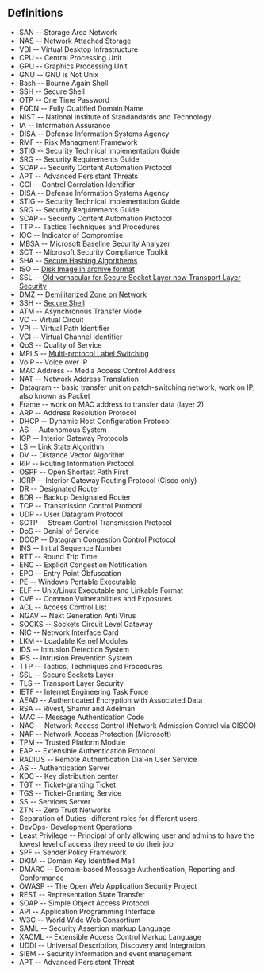## Definitions

* SAN -- Storage Area Network
* NAS -- Network Attached Storage
* VDI -- Virtual Desktop Infrastructure
* CPU -- Central Processing Unit
* GPU -- Graphics Processing Unit
* GNU -- GNU is Not Unix
* Bash -- Bourne Again Shell
* SSH  -- Secure Shell
* OTP  -- One Time Password
* FQDN -- Fully Qualified Domain Name
* NIST -- National Institute of Standandards and Technology
* IA   -- Information Assurance
* DISA -- Defense Information Systems Agency
* RMF  -- Risk Managment Framework
* STIG -- Security Technical Implementation Guide
* SRG  -- Security Requirements Guide
* SCAP -- Security Content Automation Protocol
* APT  -- Advanced Persistant Threats
* CCI  -- Control Correlation Identifier
* DISA -- Defense Information Systems Agency
* STIG -- Security Technical Implementation Guide
* SRG  -- Security Requirements Guide
* SCAP -- Security Content Automation Protocol
* TTP -- Tactics Techniques and Procedures
* IOC -- Indicator of Compromise 
* MBSA -- Microsoft Baseline Security Analyzer
* SCT  -- Microsoft Security Compliance Toolkit
* SHA -- [Secure Hashing Algorithems](https://en.wikipedia.org/wiki/Secure_Hash_Algorithms)
* ISO -- [Disk Image in archive format](https://en.wikipedia.org/wiki/ISO_image)
* SSL -- [Old vernacular for Secure Socket Layer now Transport Layer Security](https://en.wikipedia.org/wiki/Transport_Layer_Security)
* DMZ -- [Demilitarized Zone on Network](https://en.wikipedia.org/wiki/DMZ_(computing))
* SSH -- [Secure Shell](https://en.wikipedia.org/wiki/Secure_Shell)
* ATM -- Asynchronous Transfer Mode
* VC -- Virtual Circuit
* VPI -- Virtual Path Identifier
* VCI -- Virtual Channel Identifier
* QoS -- Quality of Service
* MPLS -- [Multi-protocol Label Switching](https://en.wikipedia.org/wiki/Multiprotocol_Label_Switching)
* VoIP -- Voice over IP
* MAC Address -- Media Access Control Address
* NAT -- Network Address Translation
* Datagram -- basic transfer unit on patch-switching network, work on IP, also known as Packet
* Frame -- work on MAC address to transfer data (layer 2)
* ARP -- Address Resolution Protocol
* DHCP -- Dynamic Host Configuration Protocol
* AS -- Autonomous System
* IGP -- Interior Gateway Protocols
* LS -- Link State Algorithm
* DV -- Distance Vector Algorithm
* RIP -- Routing Information Protocol
* OSPF -- Open Shortest Path First
* IGRP -- Interior Gateway Routing Protocol (Cisco only)
* DR -- Designated Router
* BDR -- Backup Designated Router
* TCP -- Transmission Control Protocol
* UDP -- User Datagram Protocol
* SCTP -- Stream Control Transmission Protocol
* DoS -- Denial of Service
* DCCP -- Datagram Congestion Control Protocol
* INS -- Initial Sequence Number
* RTT -- Round Trip Time
* ENC -- Explicit Congestion Notification
* EPO -- Entry Point Obfuscation
* PE -- Windows Portable Executable
* ELF -- Unix/Linux Executable and Linkable Format
* CVE -- Common Vulnerabilities and Exposures
* ACL -- Access Control List
* NGAV -- Next Generation Anti Virus
* SOCKS -- Sockets Circuit Level Gateway
* NIC -- Network Interface Card
* LKM -- Loadable Kernel Modules
* IDS -- Intrusion Detection System
* IPS -- Intrusion Prevention System
* TTP -- Tactics, Techniques and Procedures
* SSL -- Secure Sockets Layer
* TLS -- Transport Layer Security
* IETF -- Internet Engineering Task Force
* AEAD -- Authenticated Encryption with Associated Data
* RSA -- Rivest, Shamir and Adelman
* MAC -- Message Authentication Code
* NAC -- Network Access Control (Network Admission Control via CISCO)
* NAP -- Network Access Protection (Microsoft)
* TPM -- Trusted Platform Module
* EAP -- Extensible Authentication Protocol
* RADIUS -- Remote Authentication Dial-in User Service
* AS -- Authentication Server
* KDC -- Key distribution center
* TGT -- Ticket-granting Ticket
* TGS -- Ticket-Granting Service
* SS -- Services Server
* ZTN -- Zero Trust Networks
* Separation of Duties- different roles for different users
* DevOps- Development Operations
* Least Privilege -- Principal of only allowing user and admins to have the lowest level of access they need to do their job
* SPF -- Sender Policy Framework
* DKIM -- Domain Key Identified Mail
* DMARC -- Domain-based Message Authentication, Reporting and Conformance
* OWASP -- The Open Web Application Security Project
* REST -- Representation State Transfer
* SOAP -- Simple Object Access Protocol
* API -- Application Programming Interface
* W3C -- World Wide Web Consortium
* SAML -- Security Assertion markup Language
* XACML -- Extensible Access Control Markup Language
* UDDI -- Universal Description, Discovery and Integration
* SIEM -- Security information and event management
* APT -- Advanced Persistent Threat
